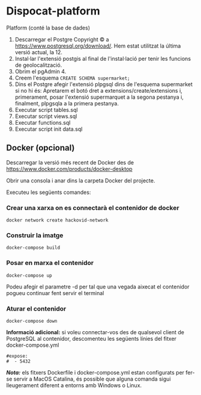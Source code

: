 # Dispocat-platform
Platform (conté la base de dades)

1. Descarregar el Postgre Copyright © a https://www.postgresql.org/download/. Hem estat utilitzat la última versió actual, la 12.
2. Instal·lar l'extensió postgis al final de l'instal·lació per tenir les funcions de geolocalització.
3. Obrim el pgAdmin 4.
4. Creem l'esquema `CREATE SCHEMA supermarket;`
5. Dins el Postgre afegir l'extensió plpgsql dins de l'esquema supermarket si no hi és: Apretarem el botó dret a extensions/create/extensions i, primerament, posar l'extensió supermarquet a la segona pestanya i, finalment, plpgsqla a la primera pestanya.
6. Executar script tables.sql
7. Executar script views.sql
8. Executar functions.sql
9. Executar script init data.sql


## Docker (opcional)

Descarregar la versió més recent de Docker des de https://www.docker.com/products/docker-desktop

Obrir una consola i anar dins la carpeta Docker del projecte.

Executeu les següents comandes:

### Crear una xarxa on es connectarà el contenidor de docker
``` shell
docker network create hackovid-network
```

### Construir la imatge
``` shell
docker-compose build
```

### Posar en marxa el contenidor
``` shell
docker-compose up
```
Podeu afegir el parametre -d per tal que una vegada aixecat el contenidor pogueu continuar fent servir el terminal

### Aturar el contenidor
``` shell
docker-compose down
```

**Informació adicional:** si voleu connectar-vos des de qualsevol client de PostgreSQL al contenidor, descomenteu les següents línies del fitxer docker-compose.yml
```shell
#expose:
#  - 5432
```

***Nota:*** els fitxers Dockerfile i docker-compose.yml estan configurats per fer-se servir a MacOS Catalina, és possible que alguna comanda sigui lleugerament diferent a entorns amb Windows o Linux.
